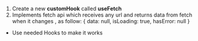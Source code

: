 1. Create a new **customHook** called **useFetch**
2. Implements fetch api which receives any url and returns data from fetch when it changes , as follow:
{
  data: null,
  isLoading: true,
  hasError: null
}
* Use needed Hooks to make it works
